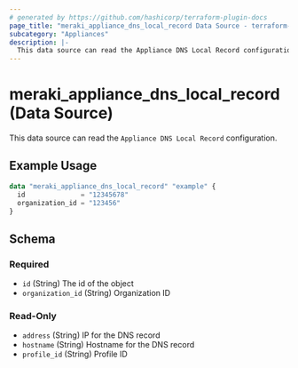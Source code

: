 ```yaml
---
# generated by https://github.com/hashicorp/terraform-plugin-docs
page_title: "meraki_appliance_dns_local_record Data Source - terraform-provider-meraki"
subcategory: "Appliances"
description: |-
  This data source can read the Appliance DNS Local Record configuration.
---
```


# meraki_appliance_dns_local_record (Data Source)

This data source can read the `Appliance DNS Local Record` configuration.

## Example Usage

```terraform
data "meraki_appliance_dns_local_record" "example" {
  id              = "12345678"
  organization_id = "123456"
}
```

<!-- schema generated by tfplugindocs -->
## Schema

### Required

- `id` (String) The id of the object
- `organization_id` (String) Organization ID

### Read-Only

- `address` (String) IP for the DNS record
- `hostname` (String) Hostname for the DNS record
- `profile_id` (String) Profile ID
